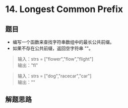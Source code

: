 # 14. Longest Common Prefix

## 题目
- 编写一个函数来查找字符串数组中的最长公共前缀。
- 如果不存在公共前缀，返回空字符串 ""。

> 输入：strs = ["flower","flow","flight"]  
> 输出："fl"

> 输入：strs = ["dog","racecar","car"]  
> 输出：""
## 解题思路

